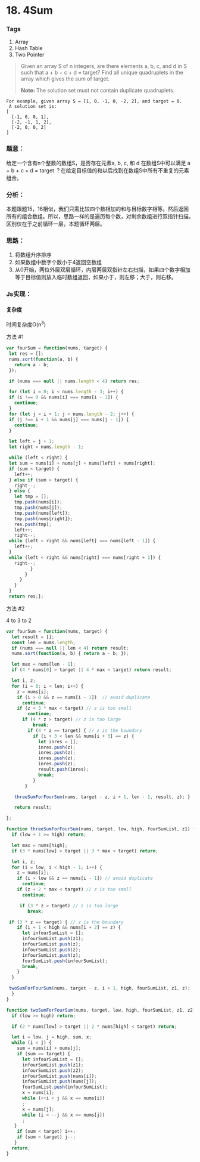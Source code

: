 # 18. 4Sum
### Tags
1. Array
2. Hash Table
3. Two Pointer

>Given an array S of n integers, are there elements a, b, c, and d in S such that a + b + c + d = target? Find all unique quadruplets in the array which gives the sum of target.
>
>**Note:** The solution set must not contain duplicate quadruplets.
>
```
For example, given array S = [1, 0, -1, 0, -2, 2], and target = 0.
 A solution set is:
[
  [-1, 0, 0, 1],
  [-2, -1, 1, 2],
  [-2, 0, 0, 2]
]
```

### 题意：
给定一个含有n个整数的数组S，是否存在元素a, b, c, 和 d 在数组S中可以满足 a + b + c + d = target ？在给定目标值的和以后找到在数组S中所有不重复的元素组合。

### 分析：
本题跟题15，16相似，我们只需比较四个数相加的和与目标数字相等。然后返回所有的组合数组。所以，思路一样的是遍历每个数，对剩余数组进行双指针扫描。区别仅在于之前循环一层，本题循环两层。

### 思路：
1. 将数组升序排序
2. 如果数组中数字个数小于4返回空数组
3. 从0开始，两位外层双层循环，内层两层双指针左右扫描，如果四个数字相加等于目标值则放入临时数组返回，如果小于，则左移；大于，则右移。

### Js实现：
#### 复杂度
时间复杂度O(n<sup>3</sup>)

方法 #1
```js
var fourSum = function(nums, target) {
 let res = [];
 nums.sort(function(a, b) {
   return a - b;
 });

 if (nums === null || nums.length < 4) return res;

 for (let i = 0; i < nums.length - 3; i++) {
 if (i !== 0 && nums[i] === nums[i - 1]) {
   continue;
 }
 for (let j = i + 1; j < nums.length - 2; j++) {
 if (j !== i + 1 && nums[j] === nums[j - 1]) {
   continue;
 }

 let left = j + 1;
 let right = nums.length - 1;

 while (left < right) {
 let sum = nums[i] + nums[j] + nums[left] + nums[right];
 if (sum < target) {
   left++;
 } else if (sum > target) {
   right--;
 } else {
   let tmp = [];
   tmp.push(nums[i]);
   tmp.push(nums[j]);
   tmp.push(nums[left]);
   tmp.push(nums[right]);
   res.push(tmp);
   left++;
   right--;
 while (left < right && nums[left] === nums[left - 1]) {
   left++;
 }
 while (left < right && nums[right] === nums[right + 1]) {
   right--;
         }
       }
     }
   }
 }
 return res;};

```

方法 #2

4 to 3 to 2
```js
var fourSum = function(nums, target) {
  let result = [];
  const len = nums.length;
  if (nums === null || len < 4) return result;
  nums.sort(function(a, b) { return a - b; });

  let max = nums[len - 1];
  if (4 * nums[0] > target || 4 * max < target) return result;

  let i, z;
  for (i = 0; i < len; i++) {
    z = nums[i];
    if (i > 0 && z == nums[i - 1])  // avoid duplicate
      continue;
    if (z + 3 * max < target) // z is too small
        continue;
      if (4 * z > target) // z is too large
          break;
        if (4 * z == target) { // z is the boundary
          if (i + 3 < len && nums[i + 3] == z) {
            let inres = [];
            inres.push(z);
            inres.push(z);
            inres.push(z);
            inres.push(z);
            result.push(inres);
            break;
          }
       }

   threeSumForFourSum(nums, target - z, i + 1, len - 1, result, z); }

   return result;

};

function threeSumForFourSum(nums, target, low, high, fourSumList, z1) {
  if (low + 1 >= high) return;

  let max = nums[high];
  if (3 * nums[low] > target || 3 * max < target) return;

  let i, z;
  for (i = low; i < high - 1; i++) {
    z = nums[i];
    if (i > low && z == nums[i - 1]) // avoid duplicate
      continue;
    if (z + 2 * max < target) // z is too small
      continue;

     if (3 * z > target) // z is too large
        break;

 if (3 * z == target) { // z is the boundary
    if (i + 1 < high && nums[i + 2] == z) {
      let infourSumList = [];
      infourSumList.push(z1);
      infourSumList.push(z);
      infourSumList.push(z);
      infourSumList.push(z);
      fourSumList.push(infourSumList);
      break;
    }
  }

 twoSumForFourSum(nums, target - z, i + 1, high, fourSumList, z1, z);
  }
}

function twoSumForFourSum(nums, target, low, high, fourSumList, z1, z2) {
  if (low >= high) return;

  if (2 * nums[low] > target || 2 * nums[high] < target) return;

  let i = low, j = high, sum, x;
  while (i < j) {
    sum = nums[i] + nums[j];
    if (sum == target) {
      let infourSumList = [];
      infourSumList.push(z1);
      infourSumList.push(z2);
      infourSumList.push(nums[i]);
      infourSumList.push(nums[j]);
      fourSumList.push(infourSumList);
      x = nums[i];
      while (++i < j && x == nums[i])
      ;
      x = nums[j];
      while (i < --j && x == nums[j])
      ;
   }
    if (sum < target) i++;
    if (sum > target) j--;
   }
  return;
}

```






